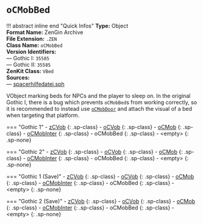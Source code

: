 # `oCMobBed`

!!! abstract inline end "Quick Infos"
    **Type:** Object<br/>
    **Format Name:** ZenGin Archive<br/>
    **File Extension:** `.ZEN`<br/>
    **Class Name:** `oCMobBed`<br/>
    **Version Identifiers:**<br />
    — Gothic I: `35585`<br/>
    — Gothic II: `35585`<br/>
    **ZenKit Class:** `VBed` <br/>
    **Sources:**<br/>
    — [spacerhilfedatei.sph](https://wiki.worldofgothic.de/doku.php?id=spacer:hilfedatei)

VObject marking beds for NPCs and the player to sleep on. In the original Gothic I, there is a bug which prevents `oCMobBed`s from working correctly, so it is recommended to instead use [`oCMobDoor`](oCMobDoor.md) and attach the visual of a bed when targeting that platform. 

=== "Gothic 1"
    - [zCVob](zCVob.md)
      {: .sp-class}
    - [oCVob](oCVob.md)
      {: .sp-class}
    - [oCMob](oCMob.md)
      {: .sp-class}
    - [oCMobInter](oCMobInter.md)
      {: .sp-class}
    - oCMobBed
      {: .sp-class}
        - &lt;empty&gt;
          {: .sp-none}

=== "Gothic 2"
    - [zCVob](zCVob.md)
      {: .sp-class}
    - [oCVob](oCVob.md)
      {: .sp-class}
    - [oCMob](oCMob.md)
      {: .sp-class}
    - [oCMobInter](oCMobInter.md)
      {: .sp-class}
    - oCMobBed
      {: .sp-class}
        - &lt;empty&gt;
          {: .sp-none}

=== "Gothic 1 (Save)"
    - [zCVob](zCVob.md)
      {: .sp-class}
    - [oCVob](oCVob.md)
      {: .sp-class}
    - [oCMob](oCMob.md)
      {: .sp-class}
    - [oCMobInter](oCMobInter.md)
      {: .sp-class}
    - oCMobBed
      {: .sp-class}
        - &lt;empty&gt;
          {: .sp-none}

=== "Gothic 2 (Save)"
    - [zCVob](zCVob.md)
      {: .sp-class}
    - [oCVob](oCVob.md)
      {: .sp-class}
    - [oCMob](oCMob.md)
      {: .sp-class}
    - [oCMobInter](oCMobInter.md)
      {: .sp-class}
    - oCMobBed
      {: .sp-class}
        - &lt;empty&gt;
          {: .sp-none}

